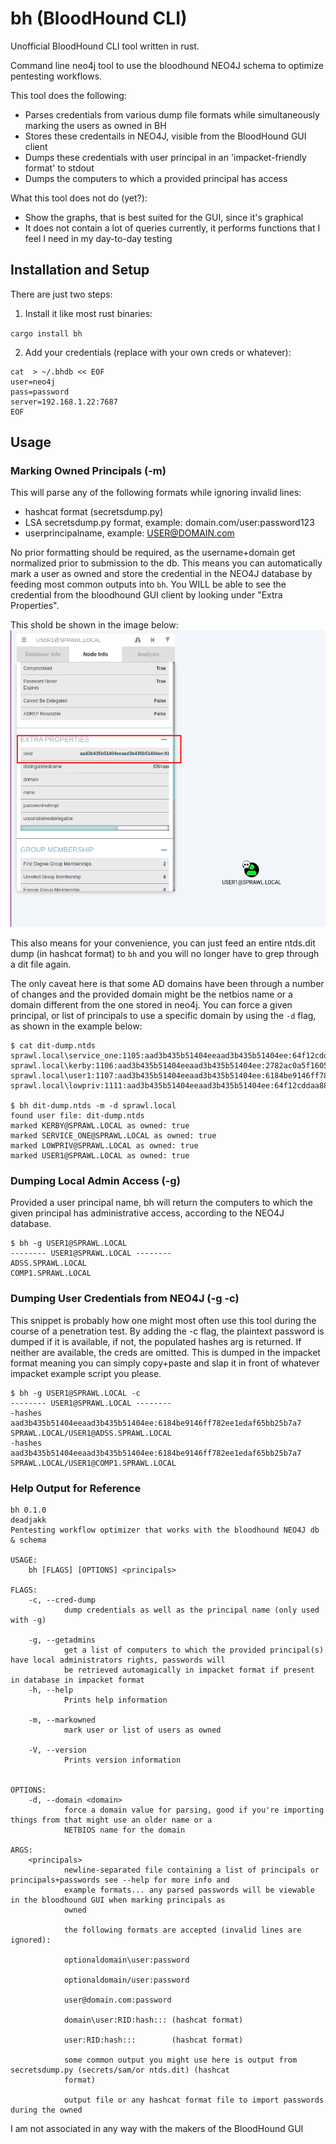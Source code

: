 # bh (BloodHound CLI)

Unofficial BloodHound CLI tool written in rust.

Command line neo4j tool to use the bloodhound NEO4J schema to optimize
pentesting workflows. 

This tool does the following:   
- Parses credentials from various dump file formats while simultaneously marking the users as owned in BH
- Stores these credentails in NEO4J, visible from the BloodHound GUI client
- Dumps these credentials with user principal in an 'impacket-friendly format' to stdout
- Dumps the computers to which a provided principal has access

What this tool does not do (yet?):  
- Show the graphs, that is best suited for the GUI, since it's graphical
- It does not contain a lot of queries currently, it performs functions that I feel I need in my day-to-day testing


## Installation and Setup

There are just two steps:  

1. Install it like most rust binaries:

`cargo install bh`

2. Add your credentials (replace with your own creds or whatever):

```
cat  > ~/.bhdb << EOF
user=neo4j
pass=password
server=192.168.1.22:7687
EOF
```

## Usage 

### Marking Owned Principals (-m)

This will parse any of the following formats while ignoring invalid lines:

- hashcat format (secretsdump.py) 
- LSA secretsdump.py format, example: domain.com/user:password123
- userprincipalname, example: USER@DOMAIN.com

No prior formatting should be required, as the username+domain get normalized
prior to submission to the db. This means you can automatically mark a user as
owned and store the credential in the NEO4J database 
by feeding most common outputs into `bh`. You WILL be able to see the credential
from the bloodhound GUI client by looking under "Extra Properties".

This shold be shown in the image below:  
![cred-from-bh-gui](pics/creds-from-bh-gui.png)

This also means for your convenience, you can just feed an entire ntds.dit dump
(in hashcat format) to `bh` and you will no longer have to grep through
a dit file again.

The only caveat here is that some AD domains have been through a number of changes
and the provided domain might be the netbios name or a domain different from the
one stored in neo4j. You can force a given principal, or list of principals to
use a specific domain by using the `-d` flag, as shown in the example below:

```
$ cat dit-dump.ntds
sprawl.local\service_one:1105:aad3b435b51404eeaad3b435b51404ee:64f12cddaa88057e06a81b54e73b949b:::
sprawl.local\kerby:1106:aad3b435b51404eeaad3b435b51404ee:2782ac0a5f160561f1e061bacf148f2e:::
sprawl.local\user1:1107:aad3b435b51404eeaad3b435b51404ee:6184be9146ff782ee1edaf65bb25b7a7:::
sprawl.local\lowpriv:1111:aad3b435b51404eeaad3b435b51404ee:64f12cddaa88057e06a81b54e73b949b:::

$ bh dit-dump.ntds -m -d sprawl.local
found user file: dit-dump.ntds
marked KERBY@SPRAWL.LOCAL as owned: true
marked SERVICE_ONE@SPRAWL.LOCAL as owned: true
marked LOWPRIV@SPRAWL.LOCAL as owned: true
marked USER1@SPRAWL.LOCAL as owned: true
```

### Dumping Local Admin Access (-g)

Provided a user principal name, bh will return the computers to which the
given principal has administrative access, according to the NEO4J database.


```
$ bh -g USER1@SPRAWL.LOCAL
-------- USER1@SPRAWL.LOCAL --------
ADSS.SPRAWL.LOCAL
COMP1.SPRAWL.LOCAL
```

### Dumping User Credentials from NEO4J (-g -c)

This snippet is probably how one might most often use this tool during the course
of a penetration test. By adding the -c flag, the plaintext password is dumped
if it is available, if not, the populated hashes arg is returned. If neither
are available, the creds are omitted.
This is dumped in the impacket format meaning you can simply copy+paste and slap
it in front of whatever impacket example script you please.

```
$ bh -g USER1@SPRAWL.LOCAL -c
-------- USER1@SPRAWL.LOCAL --------
-hashes aad3b435b51404eeaad3b435b51404ee:6184be9146ff782ee1edaf65bb25b7a7 SPRAWL.LOCAL/USER1@ADSS.SPRAWL.LOCAL
-hashes aad3b435b51404eeaad3b435b51404ee:6184be9146ff782ee1edaf65bb25b7a7 SPRAWL.LOCAL/USER1@COMP1.SPRAWL.LOCAL
```

### Help Output for Reference

```
bh 0.1.0
deadjakk
Pentesting workflow optimizer that works with the bloodhound NEO4J db & schema

USAGE:
    bh [FLAGS] [OPTIONS] <principals>

FLAGS:
    -c, --cred-dump
            dump credentials as well as the principal name (only used with -g)

    -g, --getadmins
            get a list of computers to which the provided principal(s) have local administrators rights, passwords will
            be retrieved automagically in impacket format if present in database in impacket format
    -h, --help
            Prints help information

    -m, --markowned
            mark user or list of users as owned

    -V, --version
            Prints version information


OPTIONS:
    -d, --domain <domain>
            force a domain value for parsing, good if you're importing things from that might use an older name or a
            NETBIOS name for the domain

ARGS:
    <principals>
            newline-separated file containing a list of principals or principals+passwords see --help for more info and
            example formats... any parsed passwords will be viewable in the bloodhound GUI when marking principals as
            owned

            the following formats are accepted (invalid lines are ignored):

            optionaldomain\user:password

            optionaldomain/user:password

            user@domain.com:password

            domain\user:RID:hash::: (hashcat format)

            user:RID:hash:::        (hashcat format)

            some common output you might use here is output from secretsdump.py (secrets/sam/or ntds.dit) (hashcat
            format)

            output file or any hashcat format file to import passwords during the owned
```

I am not associated in any way with the makers of the BloodHound GUI
